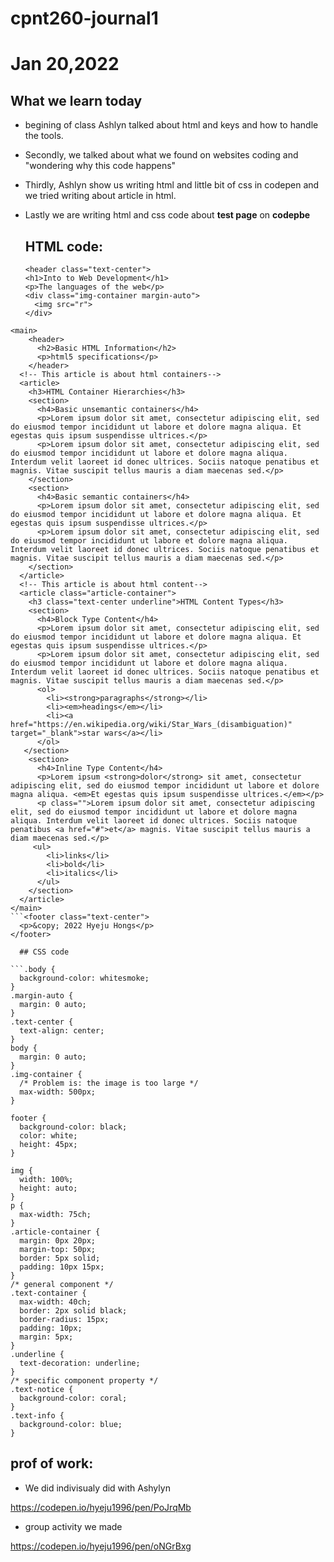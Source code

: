 # cpnt260-journal1

# Jan 20,2022

## What we learn today

- begining of class Ashlyn talked about html and keys and how to handle the tools. 

- Secondly, we talked about what we found on websites coding and "wondering why this code happens"

- Thirdly, Ashlyn show us writing html and little bit of css in codepen and we tried writing about article in html.

- Lastly we are writing html and css code about **test page**  on **codepbe**
   
   
  
  ## HTML code: 
  ```
  <header class="text-center">
  <h1>Into to Web Development</h1>
  <p>The languages of the web</p>
  <div class="img-container margin-auto">
    <img src="r">
  </div>
  
```</header>
<main>
    <header>
      <h2>Basic HTML Information</h2>
      <p>html5 specifications</p>
    </header>
  <!-- This article is about html containers-->
  <article>
    <h3>HTML Container Hierarchies</h3>
    <section>
      <h4>Basic unsemantic containers</h4>
      <p>Lorem ipsum dolor sit amet, consectetur adipiscing elit, sed do eiusmod tempor incididunt ut labore et dolore magna aliqua. Et egestas quis ipsum suspendisse ultrices.</p>
      <p>Lorem ipsum dolor sit amet, consectetur adipiscing elit, sed do eiusmod tempor incididunt ut labore et dolore magna aliqua. Interdum velit laoreet id donec ultrices. Sociis natoque penatibus et magnis. Vitae suscipit tellus mauris a diam maecenas sed.</p>
    </section>
    <section>
      <h4>Basic semantic containers</h4>
      <p>Lorem ipsum dolor sit amet, consectetur adipiscing elit, sed do eiusmod tempor incididunt ut labore et dolore magna aliqua. Et egestas quis ipsum suspendisse ultrices.</p>
      <p>Lorem ipsum dolor sit amet, consectetur adipiscing elit, sed do eiusmod tempor incididunt ut labore et dolore magna aliqua. Interdum velit laoreet id donec ultrices. Sociis natoque penatibus et magnis. Vitae suscipit tellus mauris a diam maecenas sed.</p>      
    </section>
  </article>
  <!-- This article is about html content-->
  <article class="article-container">
    <h3 class="text-center underline">HTML Content Types</h3>
    <section>
      <h4>Block Type Content</h4>
      <p>Lorem ipsum dolor sit amet, consectetur adipiscing elit, sed do eiusmod tempor incididunt ut labore et dolore magna aliqua. Et egestas quis ipsum suspendisse ultrices.</p>
      <p>Lorem ipsum dolor sit amet, consectetur adipiscing elit, sed do eiusmod tempor incididunt ut labore et dolore magna aliqua. Interdum velit laoreet id donec ultrices. Sociis natoque penatibus et magnis. Vitae suscipit tellus mauris a diam maecenas sed.</p>
      <ol>
        <li><strong>paragraphs</strong></li>
        <li><em>headings</em></li>
        <li><a href="https://en.wikipedia.org/wiki/Star_Wars_(disambiguation)" target="_blank">star wars</a></li>
      </ol>
   </section>
    <section>
      <h4>Inline Type Content</h4>
      <p>Lorem ipsum <strong>dolor</strong> sit amet, consectetur adipiscing elit, sed do eiusmod tempor incididunt ut labore et dolore magna aliqua. <em>Et egestas quis ipsum suspendisse ultrices.</em></p>
      <p class="">Lorem ipsum dolor sit amet, consectetur adipiscing elit, sed do eiusmod tempor incididunt ut labore et dolore magna aliqua. Interdum velit laoreet id donec ultrices. Sociis natoque penatibus <a href="#">et</a> magnis. Vitae suscipit tellus mauris a diam maecenas sed.</p>      
     <ul>
        <li>links</li>
        <li>bold</li>
        <li>italics</li>
      </ul>
    </section>
  </article>
</main>
```<footer class="text-center">
  <p>&copy; 2022 Hyeju Hongs</p>
</footer>

  ## CSS code 
  
```.body {
  background-color: whitesmoke;
}
.margin-auto {
  margin: 0 auto;
}
.text-center {
  text-align: center;
}
body {
  margin: 0 auto;
}
.img-container {
  /* Problem is: the image is too large */
  max-width: 500px;
}

footer {
  background-color: black;
  color: white;
  height: 45px;
}

img {
  width: 100%;
  height: auto;
}
p {
  max-width: 75ch;
}
.article-container {
  margin: 0px 20px;
  margin-top: 50px;
  border: 5px solid;
  padding: 10px 15px;
}
/* general component */
.text-container {
  max-width: 40ch;
  border: 2px solid black;
  border-radius: 15px;
  padding: 10px;
  margin: 5px;
}
.underline {
  text-decoration: underline;
}
/* specific component property */
.text-notice {
  background-color: coral;
}
.text-info {
  background-color: blue;
}
```
    
## prof of work: 

- We did indivisualy did with Ashylyn

https://codepen.io/hyeju1996/pen/PoJrqMb

- group activity we made

https://codepen.io/hyeju1996/pen/oNGrBxg

    
